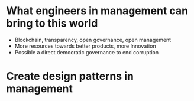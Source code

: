 

# What engineers in management can bring to this world
- Blockchain, transparency, open governance, open management
- More resources towards better products, more Innovation
- Possible a direct democratic governance to end corruption

# Create design patterns in management
